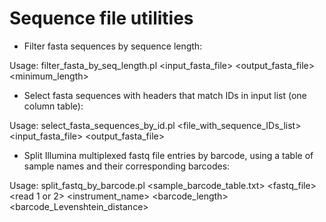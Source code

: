 # Sequence file utilities

- Filter fasta sequences by sequence length:

Usage: filter_fasta_by_seq_length.pl \<input_fasta_file\> \<output_fasta_file\> \<minimum_length\>

- Select fasta sequences with headers that match IDs in input list (one column table):

Usage: select_fasta_sequences_by_id.pl \<file_with_sequence_IDs_list\> \<input_fasta_file\> \<output_fasta_file\> 

- Split Illumina multiplexed fastq file entries by barcode, using a table of sample names and their corresponding barcodes:

Usage: split_fastq_by_barcode.pl \<sample_barcode_table.txt\> \<fastq_file\> \<read 1 or 2\> \<instrument_name\> \<barcode_length\> \<barcode_Levenshtein_distance\>

